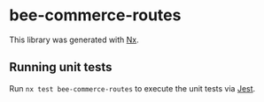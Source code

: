 # bee-commerce-routes

This library was generated with [Nx](https://nx.dev).

## Running unit tests

Run `nx test bee-commerce-routes` to execute the unit tests via [Jest](https://jestjs.io).
